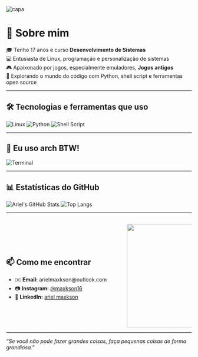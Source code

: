 <img src="https://capsule-render.vercel.app/api?type=waving&color=0F2027,203A43,2C5364&height=180&section=header&text=Olá,%20eu%20sou%20o%20Ariel!&fontSize=30&fontColor=ffffff&animation=fadeIn" alt="capa"/>

# 👋 Sobre mim

🎓 Tenho 17 anos e curso **Desenvolvimento de Sistemas**  
💻 Entusiasta de Linux, programação e personalização de sistemas  
🎮 Apaixonado por jogos, especialmente emuladores, **Jogos antigos**  
🚀 Explorando o mundo do código com Python, shell script e ferramentas open source

---

## 🛠️ Tecnologias e ferramentas que uso
![Linux](https://img.shields.io/badge/Linux-FCC624?style=flat&logo=linux&logoColor=black)
![Python](https://img.shields.io/badge/Python-3776AB?style=flat&logo=python&logoColor=white)
![Shell Script](https://img.shields.io/badge/Shell_Script-121011?style=flat&logo=gnu-bash&logoColor=white)

---

## 🐧 Eu uso arch BTW!
![Terminal](https://i.imgur.com/okm6XX8.png)

---

## 📊 Estatísticas do GitHub

![Ariel's GitHub Stats](https://github-readme-stats.vercel.app/api?username=ArielM08&show_icons=true&theme=tokyonight)
![Top Langs](https://github-readme-stats.vercel.app/api/top-langs/?username=ArielM08&layout=compact&theme=tokyonight)

---

##

##

<div style="display: flex; justify-content: space-between; align-items: center;">
  <div style="width: 60%;">
    <h2>📫 Como me encontrar</h2>
    <ul>
      <li>✉️ <strong>Email:</strong> arielmaxkson@outlook.com</li>
      <li>📷 <strong>Instagram:</strong> <a href="https://instagram.com/maxkson16">@maxkson16</a></li>
      <li>🧠 <strong>LinkedIn:</strong> <a href="https://linkedin.com/in/ariel-maxkson-b8a717364">ariel maxkson</a></li>
    </ul>
  </div>
  <div style="width: 35%; text-align: right;">
    <img src="https://i.pinimg.com/originals/22/e4/94/22e49430a9a271ca1eaef7ea89ddd858.gif" style="width: 280px;" alt="coding gif"/>
  </div>
</div>

---

_“Se você não pode fazer grandes coisas, faça pequenas coisas de forma grandiosa.”_

<!--
**ArielM08/ArielM08** is a ✨ _special_ ✨ repository because its `README.md` (this file) appears on your GitHub profile.

Here are some ideas to get you started:

- 🔭 I’m currently working on ...
- 🌱 I’m currently learning ...
- 👯 I’m looking to collaborate on ...
- 🤔 I’m looking for help with ...
- 💬 Ask me about ...
- 📫 How to reach me: ...
- 😄 Pronouns: ...
- ⚡ Fun fact: ...
-->
